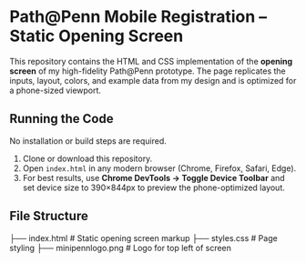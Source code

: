 # Path@Penn Mobile Registration – Static Opening Screen

This repository contains the HTML and CSS implementation of the **opening screen** of my high-fidelity Path@Penn prototype. The page replicates the inputs, layout, colors, and example data from my design and is optimized for a phone-sized viewport.

## Running the Code

No installation or build steps are required.  

1. Clone or download this repository.  
2. Open `index.html` in any modern browser (Chrome, Firefox, Safari, Edge).  
3. For best results, use **Chrome DevTools → Toggle Device Toolbar** and set device size to 390×844px to preview the phone-optimized layout.

## File Structure
├── index.html # Static opening screen markup
├── styles.css # Page styling
├── minipennlogo.png # Logo for top left of screen

